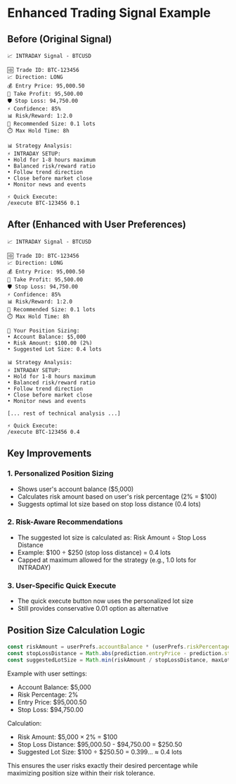 # Enhanced Trading Signal Example

## Before (Original Signal)
```
📈 INTRADAY Signal - BTCUSD

🆔 Trade ID: BTC-123456
📈 Direction: LONG
💰 Entry Price: 95,000.50
🎯 Take Profit: 95,500.00
🛡️ Stop Loss: 94,750.00
⚡ Confidence: 85%
📊 Risk/Reward: 1:2.0
💎 Recommended Size: 0.1 lots
⏱️ Max Hold Time: 8h

📊 Strategy Analysis:
⚡ INTRADAY SETUP:
• Hold for 1-8 hours maximum
• Balanced risk/reward ratio
• Follow trend direction
• Close before market close
• Monitor news and events

⚡ Quick Execute:
/execute BTC-123456 0.1
```

## After (Enhanced with User Preferences)
```
📈 INTRADAY Signal - BTCUSD

🆔 Trade ID: BTC-123456
📈 Direction: LONG
💰 Entry Price: 95,000.50
🎯 Take Profit: 95,500.00
🛡️ Stop Loss: 94,750.00
⚡ Confidence: 85%
📊 Risk/Reward: 1:2.0
💎 Recommended Size: 0.1 lots
⏱️ Max Hold Time: 8h

🎯 Your Position Sizing:
• Account Balance: $5,000
• Risk Amount: $100.00 (2%)
• Suggested Lot Size: 0.4 lots

📊 Strategy Analysis:
⚡ INTRADAY SETUP:
• Hold for 1-8 hours maximum
• Balanced risk/reward ratio
• Follow trend direction
• Close before market close
• Monitor news and events

[... rest of technical analysis ...]

⚡ Quick Execute:
/execute BTC-123456 0.4
```

## Key Improvements

### 1. Personalized Position Sizing
- Shows user's account balance ($5,000)
- Calculates risk amount based on user's risk percentage (2% = $100)
- Suggests optimal lot size based on stop loss distance (0.4 lots)

### 2. Risk-Aware Recommendations
- The suggested lot size is calculated as: Risk Amount ÷ Stop Loss Distance
- Example: $100 ÷ $250 (stop loss distance) = 0.4 lots
- Capped at maximum allowed for the strategy (e.g., 1.0 lots for INTRADAY)

### 3. User-Specific Quick Execute
- The quick execute button now uses the personalized lot size
- Still provides conservative 0.01 option as alternative

## Position Size Calculation Logic

```typescript
const riskAmount = userPrefs.accountBalance * (userPrefs.riskPercentage / 100);
const stopLossDistance = Math.abs(prediction.entryPrice - prediction.stopLoss);
const suggestedLotSize = Math.min(riskAmount / stopLossDistance, maxLotSizeForStrategy);
```

Example with user settings:
- Account Balance: $5,000
- Risk Percentage: 2%
- Entry Price: $95,000.50
- Stop Loss: $94,750.00

Calculation:
- Risk Amount: $5,000 × 2% = $100
- Stop Loss Distance: $95,000.50 - $94,750.00 = $250.50
- Suggested Lot Size: $100 ÷ $250.50 = 0.399... ≈ 0.4 lots

This ensures the user risks exactly their desired percentage while maximizing position size within their risk tolerance.